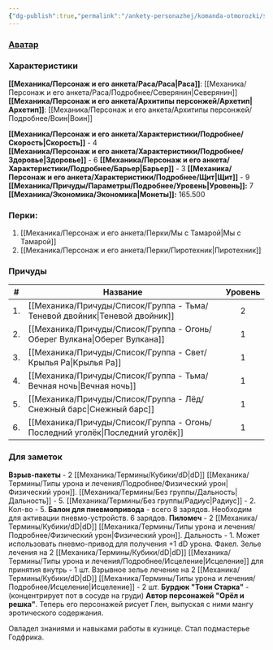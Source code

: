```yaml
---
{"dg-publish":true,"permalink":"/ankety-personazhej/komanda-otmorozki/shlak/"}
---
```



### [Аватар](Шлак.jpg)
### Характеристики
**[[Механика/Персонаж и его анкета/Раса/Раса\|Раса]]**: [[Механика/Персонаж и его анкета/Раса/Подробнее/Северянин\|Северянин]]
**[[Механика/Персонаж и его анкета/Архитипы персонжей/Архетип\|Архетип]]**: [[Механика/Персонаж и его анкета/Архитипы персонжей/Подробнее/Воин\|Воин]]

 **[[Механика/Персонаж и его анкета/Характеристики/Подробнее/Скорость\|Скорость]]** - 4  
 **[[Механика/Персонаж и его анкета/Характеристики/Подробнее/Здоровье\|Здоровье]]** - 6
 **[[Механика/Персонаж и его анкета/Характеристики/Подробнее/Барьер\|Барьер]]** - 3
 **[[Механика/Персонаж и его анкета/Характеристики/Подробнее/Щит\|Щит]]** - 9   
 **[[Механика/Причуды/Параметры/Подробнее/Уровень\|Уровень]]:** 7
**[[Механика/Экономика/Экономика\|Монеты]]:** 165.500  

### Перки:
1. [[Механика/Персонаж и его анкета/Перки/Мы с Тамарой\|Мы с Тамарой]]
2. [[Механика/Персонаж и его анкета/Перки/Пиротехник\|Пиротехник]]

### Причуды

| #   | Название             | Уровень |
| --- | -------------------- | :-----: |
| 1.  | [[Механика/Причуды/Список/Группа - Тьма/Теневой двойник\|Теневой двойник]]  |    2    |
| 2.  | [[Механика/Причуды/Список/Группа - Огонь/Оберег Вулкана\|Оберег Вулкана]]   |    1    |
| 3.  | [[Механика/Причуды/Список/Группа - Свет/Крылья Ра\|Крылья Ра]]        |    1    |
| 4.  | [[Механика/Причуды/Список/Группа - Тьма/Вечная ночь\|Вечная ночь]]      |    1    |
| 5.  | [[Механика/Причуды/Список/Группа - Лёд/Снежный барс\|Снежный барс]]     |    1    |
| 6.  | [[Механика/Причуды/Список/Группа - Огонь/Последний уголёк\|Последний уголёк]] |    1    |


### Для заметок
**Взрыв-пакеты** - 2 [[Механика/Термины/Кубики/dD\|dD]] [[Механика/Термины/Типы урона и лечения/Подробнее/Физический урон\|Физический урон]]. [[Механика/Термины/Без группы/Дальность\|Дальность]] - 5. [[Механика/Термины/Без группы/Радиус\|Радиус]] - 2. Кол-во - 5.
**Балон для пневмопривода** - всего 8 зарядов. Необходим для активации пневмо-устройств. 6 зарядов.
**Пиломеч** - 2 [[Механика/Термины/Кубики/dD\|dD]] [[Механика/Термины/Типы урона и лечения/Подробнее/Физический урон\|Физический урон]]. Дальность - 1. Может использовать пневмо-привод для получения +1 dD урона.
Факел.
Зелье лечения на 2 [[Механика/Термины/Кубики/dD\|dD]] [[Механика/Термины/Типы урона и лечения/Подробнее/Исцеление\|Исцеление]] для принятия внутрь - 1 шт.
Взрывное зелье лечение на 2 [[Механика/Термины/Кубики/dD\|dD]] [[Механика/Термины/Типы урона и лечения/Подробнее/Исцеление\|Исцеление]] - 2 шт.
**Бурдюк "Тони Старка"** - (концентрирует пот в сосуде на груди)
**Автор персонажей "Орёл и решка"**. Теперь его персонажей рисует Глен, выпуская с ними мангу эротического содержания.

Овладел знаниями и навыками работы в кузнице. Стал подмастерье Годфрика. 

